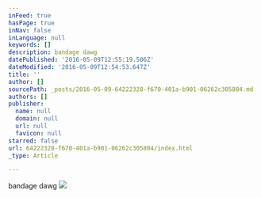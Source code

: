 ```yaml
---
inFeed: true
hasPage: true
inNav: false
inLanguage: null
keywords: []
description: bandage dawg
datePublished: '2016-05-09T12:55:19.506Z'
dateModified: '2016-05-09T12:54:53.647Z'
title: ''
author: []
sourcePath: _posts/2016-05-09-64222328-f670-401a-b901-06262c305804.md
authors: []
publisher:
  name: null
  domain: null
  url: null
  favicon: null
starred: false
url: 64222328-f670-401a-b901-06262c305804/index.html
_type: Article

---
```

bandage dawg
![](https://the-grid-user-content.s3-us-west-2.amazonaws.com/de66f38b-ddf9-4277-bc7f-fcd1bf2dcfc7.jpg)
